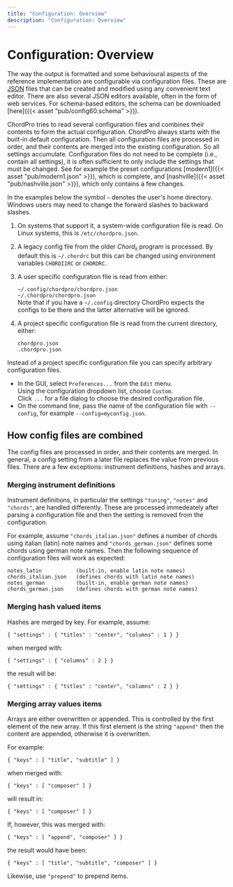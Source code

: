 ```yaml
---
title: "Configuration: Overview"
description: "Configuration: Overview"
---
```


# Configuration: Overview

The way the output is formatted and some behavioural aspects of the reference implementation are configurable via configuration files. These are [JSON](http://www.json.org/) files that can be created and modified using any convenient text editor. There are also several JSON editors available, often in the form of web services. For schema-based editors, the schema can be downloaded [here]({{< asset "pub/config60.schema" >}}).

ChordPro tries to read several configuration files and combines their contents to form the actual configuration. ChordPro always starts with the built-in default configuration. Then all configuration files are processed in order, and their contents are merged into the existing configuration. So all settings accumulate. Configuration files do not need to be complete (i.e., contain all settings), it is often sufficient to only include the settings that must be changed. See for example the preset configurations [modern1]({{< asset "pub/modern1.json" >}}), which is complete, and [nashville]({{< asset "pub/nashville.json" >}}), which only contains a few changes.

In the examples below the symbol `~` denotes the user's home directory. Windows users may need to change the forward slashes to backward slashes.

1. On systems that support it, a system-wide configuration file is read. On Linux systems, this is `/etc/chordpro.json`.

2. A legacy config file from the older _Chord_<sub>ii</sub> program is processed. By default this is `~/.chordrc` but this can be changed using environment variables `CHORDIIRC` or `CHORDRC`.

3. A user specific configuration file is read from either:

    `~/.config/chordpro/chordpro.json`  
    `~/.chordpro/chordpro.json`  
  Note that if you have a `~/.config` directory ChordPro expects the configs to be there and the latter alternative will be ignored.

4. A project specific configuration file is read from the current directory, either:

    `chordpro.json`  
    `.chordpro.json`

Instead of a project specific configuration file you can specify arbitrary configuration files.

* In the GUI, select `Preferences...` from the `Edit` menu.  
Using the configuration dropdown list, choose `Custom`.  
Click `...` for a file dialog to choose the desired configuration file.
* On the command line, pass the name of the configuration file with `--config`, for example `--config=myconfig.json`. 

## How config files are combined

The config files are processed in order, and their contents are merged. In general, a config setting from a later file replaces the value from previous files. There are a few exceptions: instrument definitions, hashes and arrays.

### Merging instrument definitions

Instrument definitions, in particular the settings `"tuning"`, `"notes"` and `"chords"`, are handled differently. These are processed immedeately after parsing a configuration file and then the setting is removed from the configuration.

For example, assume `"chords_italian.json"` defines a number of chords using italian (latin) note names and `"chords_german.json"` defines some chords using german note names. Then the following sequence of configuration files will work as expected:

    notes_latin           (built-in, enable latin note names)
    chords_italian.json   (defines chords with latin note names)
    notes_german          (built-in, enable german note names)
    chords_german.json    (defines chords with german note names)

### Merging hash valued items

Hashes are merged by key. For example, assume:

    { "settings" : { "titles" : "center", "columns" : 1 } }

when merged with:

    { "settings" : { "columns" : 2 } }

the result will be:

    { "settings" : { "titles" : "center", "columns" : 2 } }

### Merging array values items

Arrays are either overwritten or appended. This is controlled by the first element of the new array. If this first element is the string `"append"` then the content are appended, otherwise it is overwritten.

For example:

    { "keys" : [ "title", "subtitle" ] }

when merged with:

    { "keys" : [ "composer" ] }

will result in:

    { "keys" : [ "composer" ] }

If, however, this was merged with:

    { "keys" : [ "append", "composer" ] }

the result would have been:

    { "keys" : [ "title", "subtitle", "composer" ] }

Likewise, use `"prepend"` to prepend items.

